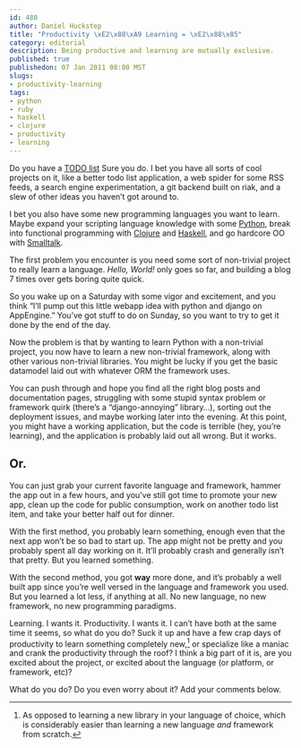 ```yaml
--- 
id: 480
author: Daniel Huckstep
title: "Productivity \xE2\x88\xA9 Learning = \xE2\x88\x85"
category: editorial
description: Being productive and learning are mutually exclusive.
published: true
publishedon: 07 Jan 2011 08:00 MST
slugs: 
- productivity-learning
tags: 
- python
- ruby
- haskell
- clojure
- productivity
- learning
---
```

Do you have a [TODO
list](http://blog.darkhax.com/2010/01/23/what-todo-indeed?) Sure you do.
I bet you have all sorts of cool projects on it, like a better todo list
application, a web spider for some RSS feeds, a search engine
experimentation, a git backend built on riak, and a slew of other ideas
you haven’t got around to.

I bet you also have some new programming languages you want to learn.
Maybe expand your scripting language knowledge with some
[Python](http://www.python.org/), break into functional programming with
[Clojure](http://clojure.org/) and [Haskell](http://www.haskell.org/),
and go hardcore OO with
[Smalltalk](http://en.wikipedia.org/wiki/Smalltalk).

The first problem you encounter is you need some sort of non-trivial
project to really learn a language. *Hello, World!* only goes so far,
and building a blog 7 times over gets boring quite quick.

So you wake up on a Saturday with some vigor and excitement, and you
think “I’ll pump out this little webapp idea with python and django on
AppEngine.” You’ve got stuff to do on Sunday, so you want to try to get
it done by the end of the day.

Now the problem is that by wanting to learn Python with a non-trivial
project, you now have to learn a new non-trivial framework, along with
other various non-trivial libraries. You might be lucky if you get the
basic datamodel laid out with whatever ORM the framework uses.

You can push through and hope you find all the right blog posts and
documentation pages, struggling with some stupid syntax problem or
framework quirk (there’s a “django-annoying” library…), sorting out the
deployment issues, and maybe working later into the evening. At this
point, you might have a working application, but the code is terrible
(hey, you’re learning), and the application is probably laid out all
wrong. But it works.

## Or.

You can just grab your current favorite language and framework, hammer
the app out in a few hours, and you’ve still got time to promote your
new app, clean up the code for public consumption, work on another todo
list item, and take your better half out for dinner.

With the first method, you probably learn something, enough even that
the next app won’t be so bad to start up. The app might not be pretty
and you probably spent all day working on it. It’ll probably crash and
generally isn’t that pretty. But you learned something.

With the second method, you got **way** more done, and it’s probably a
well built app since you’re well versed in the language and framework
you used. But you learned a lot less, if anything at all. No new
language, no new framework, no new programming paradigms.

Learning. I wants it. Productivity. I wants it. I can’t have both at the
same time it seems, so what do you do? Suck it up and have a few crap
days of productivity to learn something completely new,[^1] or
specialize like a maniac and crank the productivity through the roof? I
think a big part of it is, are you excited about the project, or excited
about the language (or platform, or framework, etc)?

What do you do? Do you even worry about it? Add your comments below.

[^1]: As opposed to learning a new library in your language of choice,
    which is considerably easier than learning a new language *and*
    framework from scratch.